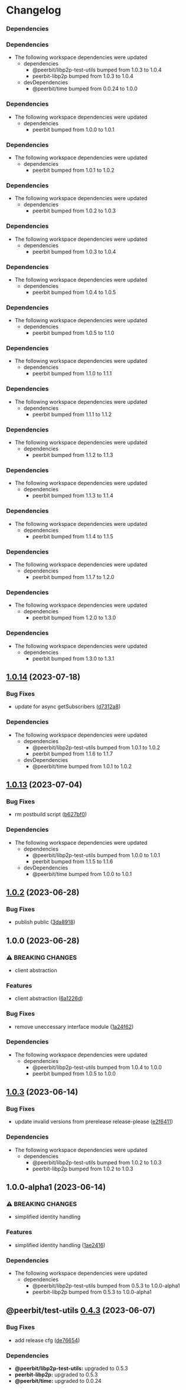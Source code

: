 # Changelog

### Dependencies



### Dependencies

* The following workspace dependencies were updated
  * dependencies
    * @peerbit/libp2p-test-utils bumped from 1.0.3 to 1.0.4
    * peerbit-libp2p bumped from 1.0.3 to 1.0.4
  * devDependencies
    * @peerbit/time bumped from 0.0.24 to 1.0.0

### Dependencies

* The following workspace dependencies were updated
  * dependencies
    * peerbit bumped from 1.0.0 to 1.0.1

### Dependencies

* The following workspace dependencies were updated
  * dependencies
    * peerbit bumped from 1.0.1 to 1.0.2

### Dependencies

* The following workspace dependencies were updated
  * dependencies
    * peerbit bumped from 1.0.2 to 1.0.3

### Dependencies

* The following workspace dependencies were updated
  * dependencies
    * peerbit bumped from 1.0.3 to 1.0.4

### Dependencies

* The following workspace dependencies were updated
  * dependencies
    * peerbit bumped from 1.0.4 to 1.0.5

### Dependencies

* The following workspace dependencies were updated
  * dependencies
    * peerbit bumped from 1.0.5 to 1.1.0

### Dependencies

* The following workspace dependencies were updated
  * dependencies
    * peerbit bumped from 1.1.0 to 1.1.1

### Dependencies

* The following workspace dependencies were updated
  * dependencies
    * peerbit bumped from 1.1.1 to 1.1.2

### Dependencies

* The following workspace dependencies were updated
  * dependencies
    * peerbit bumped from 1.1.2 to 1.1.3

### Dependencies

* The following workspace dependencies were updated
  * dependencies
    * peerbit bumped from 1.1.3 to 1.1.4

### Dependencies

* The following workspace dependencies were updated
  * dependencies
    * peerbit bumped from 1.1.4 to 1.1.5

### Dependencies

* The following workspace dependencies were updated
  * dependencies
    * peerbit bumped from 1.1.7 to 1.2.0

### Dependencies

* The following workspace dependencies were updated
  * dependencies
    * peerbit bumped from 1.2.0 to 1.3.0

### Dependencies

* The following workspace dependencies were updated
  * dependencies
    * peerbit bumped from 1.3.0 to 1.3.1

## [1.0.14](https://github.com/dao-xyz/peerbit/compare/test-utils-v1.0.13...test-utils-v1.0.14) (2023-07-18)


### Bug Fixes

* update for async getSubscribers ([d7312a8](https://github.com/dao-xyz/peerbit/commit/d7312a8db294bb23d00fa4a0755ff9235541aef1))


### Dependencies

* The following workspace dependencies were updated
  * dependencies
    * @peerbit/libp2p-test-utils bumped from 1.0.1 to 1.0.2
    * peerbit bumped from 1.1.6 to 1.1.7
  * devDependencies
    * @peerbit/time bumped from 1.0.1 to 1.0.2

## [1.0.13](https://github.com/dao-xyz/peerbit/compare/test-utils-v1.0.12...test-utils-v1.0.13) (2023-07-04)


### Bug Fixes

* rm postbuild script ([b627bf0](https://github.com/dao-xyz/peerbit/commit/b627bf0dcdb99d24ac8c9055586e72ea2d174fcc))


### Dependencies

* The following workspace dependencies were updated
  * dependencies
    * @peerbit/libp2p-test-utils bumped from 1.0.0 to 1.0.1
    * peerbit bumped from 1.1.5 to 1.1.6
  * devDependencies
    * @peerbit/time bumped from 1.0.0 to 1.0.1

## [1.0.2](https://github.com/dao-xyz/peerbit/compare/test-utils-v1.0.1...test-utils-v1.0.2) (2023-06-28)


### Bug Fixes

* publish public ([3da8918](https://github.com/dao-xyz/peerbit/commit/3da8918a851e5188dcb0dfb1a67e02389ab1927d))

## 1.0.0 (2023-06-28)


### ⚠ BREAKING CHANGES

* client abstraction

### Features

* client abstraction ([6a1226d](https://github.com/dao-xyz/peerbit/commit/6a1226d4f8fc6deb167bff86cf7bdd6227c01a6b))


### Bug Fixes

* remove uneccessary interface module ([1a24f62](https://github.com/dao-xyz/peerbit/commit/1a24f62f77fe6777628512fbb719bd78ad9080af))


### Dependencies

* The following workspace dependencies were updated
  * dependencies
    * @peerbit/libp2p-test-utils bumped from 1.0.4 to 1.0.0
    * peerbit bumped from 1.0.5 to 1.0.0

## [1.0.3](https://github.com/dao-xyz/peerbit/compare/@peerbit/test-utils-v1.0.1-alpha1...@peerbit/test-utils-v1.0.3) (2023-06-14)


### Bug Fixes

* update invalid versions from prerelease release-please ([e2f6411](https://github.com/dao-xyz/peerbit/commit/e2f6411d46edf6d36723ca1ea81d1e55a09d3cd4))


### Dependencies

* The following workspace dependencies were updated
  * dependencies
    * @peerbit/libp2p-test-utils bumped from 1.0.2 to 1.0.3
    * peerbit-libp2p bumped from 1.0.2 to 1.0.3

## 1.0.0-alpha1 (2023-06-14)


### ⚠ BREAKING CHANGES

* simplified identity handling

### Features

* simplified identity handling ([1ae2416](https://github.com/dao-xyz/peerbit/commit/1ae24168a5c8629b8f9d1c57eceed6abd4a15020))


### Dependencies

* The following workspace dependencies were updated
  * dependencies
    * @peerbit/libp2p-test-utils bumped from 0.5.3 to 1.0.0-alpha1
    * peerbit-libp2p bumped from 0.5.3 to 1.0.0-alpha1

## @peerbit/test-utils [0.4.3](https://github.com/dao-xyz/peerbit/compare/@peerbit/test-utils@0.4.2...@peerbit/test-utils@0.4.3) (2023-06-07)


### Bug Fixes

* add release cfg ([de76654](https://github.com/dao-xyz/peerbit/commit/de766548f8106804d319e8b51e9607f2a3f60726))





### Dependencies

* **@peerbit/libp2p-test-utils:** upgraded to 0.5.3
* **peerbit-libp2p:** upgraded to 0.5.3
* **@peerbit/time:** upgraded to 0.0.24
